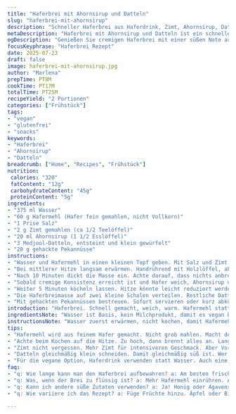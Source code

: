 ```yaml
---
title: "Haferbrei mit Ahornsirup und Datteln"
slug: "haferbrei-mit-ahornsirup"
description: "Schneller Haferbrei aus Haferdrink, Zimt, Ahornsirup, Datteln und Nüssen. Vegetarisch, vegan, glutenfrei und ohne Milchprodukte. Sanft gekocht, mit süßer Note und knusprigem Topping aus gehackten Nüssen. Die Zutaten sorgen für eine wärmende, leicht gewürzte Mahlzeit. Mit einer Portion Walnüsse, Datteln und einer kleinen Menge Zimt - sogar wer wenig Zeit hat, kann das schnell zubereiten. Ideal zum Frühstück oder als sättigender Snack zwischendurch."
metaDescription: "Haferbrei mit Ahornsirup und Datteln ist ein schnelles, veganes Frühstück. Cremig, süß und sättigend mit knackigem Topping"
ogDescription: "Genießen Sie cremigen Haferbrei mit einer süßen Note aus Ahornsirup und Datteln. Perfekt für ein schnelles, gesundes Frühstück oder Snack"
focusKeyphrase: "Haferbrei Rezept"
date: 2025-07-23
draft: false
image: haferbrei-mit-ahornsirup.jpg
author: "Marlena"
prepTime: PT8M
cookTime: PT17M
totalTime: PT25M
recipeYield: "2 Portionen"
categories: ["Frühstück"]
tags:
- "vegan"
- "glutenfrei"
- "snacks"
keywords:
- "Haferbrei"
- "Ahornsirup"
- "Datteln"
breadcrumb: ["Home", "Recipes", "Frühstück"]
nutrition: 
 calories: "320"
 fatContent: "12g"
 carbohydrateContent: "45g"
 proteinContent: "5g"
ingredients:
- "375 ml Wasser"
- "60 g Hafermehl (Hafer fein gemahlen, nicht Vollkorn)"
- "1 Prise Salz"
- "2 g Zimt gemahlen (ca 1/2 Teelöffel)"
- "20 ml Ahornsirup (1 1/2 Esslöffel)"
- "3 Medjool-Datteln, entsteint und klein gewürfelt"
- "20 g gehackte Pekannüsse"
instructions:
- "Wasser und Hafermehl in einen kleinen Topf geben. Mit Salz und Zimt bestreuen."
- "Bei mittlerer Hitze langsam erwärmen. Handrührend mit Holzlöffel, aber nicht zu stark rühren."
- "Nach 10 Minuten dickt die Masse ein. Achte darauf, dass nichts anbrennt, eventuell etwas umrühren."
- "Sobald cremige Konsistenz erreicht ist und Hafer weich, Ahornsirup und die Hälfte der gewürfelten Datteln einstreuen."
- "Weiter 5 Minuten köcheln lassen. Hitze könnte leicht reduziert werden, damit nichts anbrennt."
- "Die Haferbreimasse auf zwei kleine Schalen verteilen. Restliche Datteln darauf verteilen."
- "Mit gehackten Pekannüssen bestreuen. Sofort servieren oder kurz abkühlen lassen."
introduction: "Haferbrei. Schnell gemacht, weich, warm. Hafermehl statt normaler Haferflocken. Mehr cremig, fast wie Pudding. Zimt darf nicht fehlen, bisschen süß durch Ahornsirup. Datteln, nicht frisch, süß und klebrig. Die Nüsse geben Crunch, sonst wäre es zu weich. Nicht viel Zeit, keine komplizierten Zutaten. Glutunfrei, vegan, alles gut verträglich. Merkt man, wenn Hafer langsam kocht. dickt ein, wird samtig. Manchmal gerne auch mit anderen Nüssen, Mandeln oder Cashew. Einfach. Küchenzeit kurz gehalten, damit es nicht langweilig wird. Frühstücksbowl, aber warm. Keine Eier, kein Milch. Nur Pflanzenpower. Eignet sich prima für alle, die gemütlich frühstücken. Hafermehl ein Geheimtipp, das macht den Unterschied. Nicht nur Haferflocken in Wasser. Ein wenig aufwändiger, aber lohnend. Schade, dass nicht alle es so machen. Oh, und Zimt darf viel sein, besonders im Winter. Datteln zum Süßen, Ahornsirup macht das Ganze rund."
ingredientsNote: "Wasser ist Basis, kein Milchprodukt, damit es vegan bleibt. Hafermehl fein mahlen, sonst wird Brei nicht so sämig. Alternativ Haferdrink verwenden, wenn leichter gewünscht. Salz ist Kleinstmenge, hebt die Süße hervor. Zimt gemahlen, frisch gemahlen besser für Aroma. Ahornsirup als Hauptsüße, ersetzt Zucker komplett. Datteln Medjool sind gut, weil weich und aromatisch, hacken nicht zu klein, damit sie noch Textur geben. Nüsse: Pekannüsse passen gut, Mandeln können auch, Walnüsse machen etwas bitter. Grob hacken ausreichend. Nüsse für Crunch, nicht zu viel. Wer empfindlich ist, kann auch Sonnenblumenkerne nehmen für ähnlichen Effekt. Zutaten sind alle leicht verfügbar, gut ausbalanciert, kein Schnickschnack."
instructionsNote: "Wasser zuerst erwärmen, nicht kochen, damit Hafermehl nicht klumpt. Dann langsam erwärmen, ständig rühren vermeiden, aber regelmäßig umrühren. 10 Minuten sind ideal, so dickt es ein, passt die Konsistenz. Zu kurz, zu flüssig. Zimt sehr vorsichtig dosieren, sonst dominierend. Ahornsirup erst am Ende zugeben, damit er nicht verkocht. Datteln halb hinein, halb zum Garnieren. Letzte 5 Minuten köcheln, nicht zu heiß, damit Hafer nicht anbrennt. Abgießen unnötig, Brei in Schalen geben. Ganz oben Datteln und Nüsse streuen, sofort servieren. Wer mag, kann mit Pflanzenmilch verfeinern oder eine Prise Vanille. Oberfläche bleibt dann leicht knusprig. Zeitmanagement: Vorbereitung 8 Minuten, Kochen etwa 17 Minuten. Rest Aufmerksamkeit nötig, sonst wird es ungleichmäßig."
tips:
- "Hafermehl wird aus feinem Hafer gemacht. Nicht grob mahlen. Macht den Brei sämig, fast wie Pudding. Versuchen mit verschiedenen Nusssorten. Mandeln machen den Geschmack anders."
- "Achte beim Kochen auf die Hitze. Zu hoch, dann brennt alles an. Langsam köcheln, rund 10 Minuten, so wird der Brei dick. Regelmäßig umrühren, aber nicht zu oft."
- "Zimt nicht vergessen. Mehr Zimt für intensiveren Geschmack. Aber Vorsicht! Zu viel und es wird unangenehm. Ahornsirup erst am Schluss hinzufügen. Damit die Süße bleibt."
- "Datteln gleichmäßig klein schneiden. Damit gleichmäßig süß ist. Wer Mag, kann auch Rosinen nehmen. Oder Feigen, bringt eine neue Note. Pekannüsse geben Crunch, nicht übertreiben."
- "Für die vegane Option, Haferdrink verwenden statt Wasser. Auch eine Prise Vanille könnte helfen. Mit einer Schicht Nüsse oben drauf warm servieren. Crunch gibt es garantiert."
faq:
- "q: Wie lange kann man den Haferbrei aufbewahren? a: Am besten frisch servieren. Aber, gekühlt drei Tage haltbar. Warm aufwärmen vor dem Essen. Bleibt cremig, bei richtiger Lagerung."
- "q: Was, wenn der Brei zu flüssig ist? a: Mehr Hafermehl einrühren. Alternativ etwas länger kochen. Achte auf die Temperatur. Zur Not, auch länger köcheln lassen für die richtige Konsistenz."
- "q: Kann ich andere süße Zutaten verwenden? a: Ja! Honig oder Agavensirup sind Alternativen. Unterschiedlicher Geschmack, aber auch gut. Datteln passen auch hervorragend zum Mischen."
- "q: Wie variiere ich das Rezept? a: Füge Früchte hinzu. Äpfel oder Birnen geben Frische. Oder Gewürze wie Muskatnuss für andere Aromen. Mixe mit verschiedenen Nüssen wie Walnüssen oder Haselnüssen."

---
```

